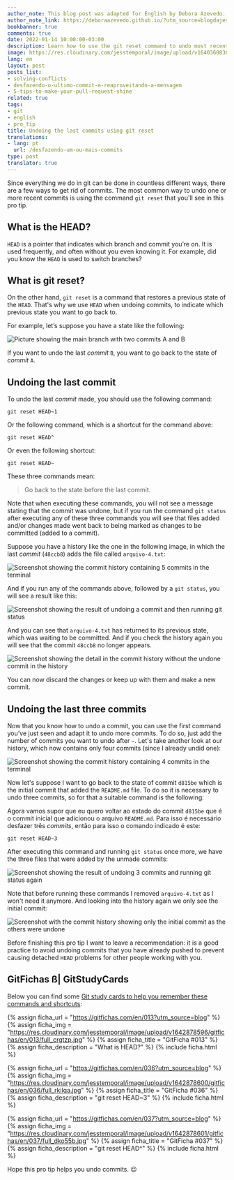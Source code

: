 ```yaml
---
author_note: This blog post was adapted for English by Debora Azevedo.
author_note_link: https://deboraazevedo.github.io/?utm_source=blogdajess
bookbanner: true
comments: true
date: 2022-01-14 10:00:00-03:00
description: Learn how to use the git reset command to undo most recent commits
image: https://res.cloudinary.com/jesstemporal/image/upload/v1640360836/covers/pro_tip_voc9gk.png
lang: en
layout: post
posts_list:
- solving-conflicts
- desfazendo-o-ultimo-commit-e-reaproveitando-a-mensagem
- 5-tips-to-make-your-pull-request-shine
related: true
tags:
- git
- english
- pro_tip
title: Undoing the last commits using git reset
translations:
- lang: pt
  url: /desfazendo-um-ou-mais-commits
type: post
translator: true
---
```


Since everything we do in git can be done in countless different ways, there are a few ways to get rid of commits. The most common way to undo one or more recent commits is using the command `git reset` that you'll see in this pro tip.

## What is the HEAD?

`HEAD` is a pointer that indicates which branch and commit you’re on. It is used frequently, and often without you even knowing it. For example, did you know the `HEAD` is used to switch branches?

## What is git reset?

On the other hand, `git reset` is a command that restores a previous state of the `HEAD`. That's why we use `HEAD` when undoing commits, to indicate which previous state you want to go back to.

For example, let’s suppose you have a state like the following:

![Picture showing the main branch with two commits A and B](https://res.cloudinary.com/jesstemporal/image/upload/v1642207791/main-with-2-commits_gfyez0.jpg)

If you want to undo the last _commit_ `B`, you want to go back to the state of _commit_ `A`.

## Undoing the last commit

To undo the last *commit* made, you should use the following command:

```console
git reset HEAD~1
```

Or the following command, which is a shortcut for the command above:

```console
git reset HEAD^
```

Or even the following shortcut:

```console
git reset HEAD~
```

These three commands mean:

> Go back to the state before the last commit.

Note that when executing these commands, you will not see a message stating that the commit was undone, but if you run the command `git status` after executing any of these three commands you will see that files added and/or changes made went back to being marked as changes to be committed (added to a commit).

Suppose you have a history like the one in the following image, in which the last *commit* (`48ccb8`) adds the file called `arquivo-4.txt`:

![Screenshot showing the commit history containing 5 commits in the terminal](https://res.cloudinary.com/jesstemporal/image/upload/v1642202652/git-reset/git-reset-fig-2_jwpjuz.png)

And if you run any of the commands above, followed by a `git status`, you will see a result like this:

![Screenshot showing the result of undoing a commit and then running git status](https://res.cloudinary.com/jesstemporal/image/upload/v1642202651/git-reset/git-reset-fig-3_pjexyo.png)

And you can see that `arquivo-4.txt` has returned to its previous state, which was waiting to be committed. And if you check the history again you will see that the commit `48ccb8` no longer appears.

![Screenshot showing the detail in the commit history without the undone commit in the history](https://res.cloudinary.com/jesstemporal/image/upload/v1642202651/git-reset/git-reset-fig-4_wv1m7u.png)

You can now discard the changes or keep up with them and make a new commit.

## Undoing the last three commits

Now that you know how to undo a commit, you can use the first command you’ve just seen and adapt it to undo more commits. To do so, just add the number of commits you want to undo after `~`. Let's take another look at our history, which now contains only four commits (since I already undid one):

![Screenshot showing the commit history containing 4 commits in the terminal](https://res.cloudinary.com/jesstemporal/image/upload/v1642202652/git-reset/git-reset-fig-5_qlmf7l.png)

Now let's suppose I want to go back to the state of commit `d815be` which is the initial commit that added the `README.md` file. To do so it is necessary to undo three commits, so for that a suitable command is the following:

Agora vamos supor que eu quero voltar ao estado do commit `d815be` que é o commit inicial que adicionou o arquivo `README.md`. Para isso é necessário desfazer três _commits_, então para isso o comando indicado é este:

```console
git reset HEAD~3
```

After executing this command and running `git status` once more, we have the three files that were added by the unmade commits:

![Screenshot showing the result of undoing 3 commits and running git status again](https://res.cloudinary.com/jesstemporal/image/upload/v1642202650/git-reset/git-reset-fig-6_jia6mq.png)

Note that before running these commands I removed `arquivo-4.txt` as I won't need it anymore. And looking into the history again we only see the initial commit:

![Screenshot with the commit history showing only the initial commit as the others were undone](https://res.cloudinary.com/jesstemporal/image/upload/v1642202652/git-reset/git-reset-fig-7_ymvagr.png)

Before finishing this pro tip I want to leave a recommendation: it is a good practice to avoid undoing commits that you have already pushed to prevent causing detached `HEAD` problems for other people working with you.

## GitFichas ß| GitStudyCards

Below you can find some [Git study cards to help you remember these commands and shortcuts](https://gitfichas.com):

{% assign ficha_url = "https://gitfichas.com/en/013?utm_source=blog" %}
{% assign ficha_img = "https://res.cloudinary.com/jesstemporal/image/upload/v1642878596/gitfichas/en/013/full_crgtzp.jpg" %}
{% assign ficha_title = "GitFicha #013" %}
{% assign ficha_description = "What is HEAD?" %}
{% include ficha.html %}

{% assign ficha_url = "https://gitfichas.com/en/036?utm_source=blog" %}
{% assign ficha_img = "https://res.cloudinary.com/jesstemporal/image/upload/v1642878600/gitfichas/en/036/full_rkilqa.jpg" %}
{% assign ficha_title = "GitFicha #036" %}
{% assign ficha_description = "git reset HEAD\~3" %}
{% include ficha.html %}

{% assign ficha_url = "https://gitfichas.com/en/037?utm_source=blog" %}
{% assign ficha_img = "https://res.cloudinary.com/jesstemporal/image/upload/v1642878601/gitfichas/en/037/full_dko55b.jpg" %}
{% assign ficha_title = "GitFicha #037" %}
{% assign ficha_description = "git reset HEAD^" %}
{% include ficha.html %}

Hope this pro tip helps you undo commits. 😉